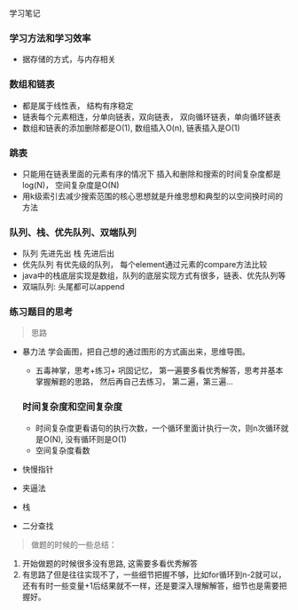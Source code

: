 学习笔记

### 学习方法和学习效率
- 据存储的方式，与内存相关

### 数组和链表
- 都是属于线性表， 结构有序稳定
- 链表每个元素相连，分单向链表，双向链表， 双向循环链表，单向循环链表
- 数组和链表的添加删除都是O(1),  数组插入O(n),  链表插入是O(1)
 
### 跳表 
- 只能用在链表里面的元素有序的情况下 插入和删除和搜索的时间复杂度都是log(N)， 空间复杂度是O(N)
- 用k级索引去减少搜索范围的核心思想就是升维思想和典型的以空间换时间的方法

### 队列、栈、优先队列、双端队列
- 队列 先进先出 栈 先进后出
- 优先队列 有优先级的队列， 每个element通过元素的compare方法比较
- java中的栈底层实现是数组，队列的底层实现方式有很多，链表、优先队列等
- 双端队列: 头尾都可以append
### 练习题目的思考
> 思路
- 暴力法 学会画图，把自己想的通过图形的方式画出来，思维导图。
     -  五毒神掌，思考+练习+ 巩固记忆， 第一遍要多看优秀解答，思考并基本掌握解题的思路， 然后再自己去练习， 第二遍，第三遍...
     
     ### 时间复杂度和空间复杂度
     - 时间复杂度更看语句的执行次数，一个循环里面计执行一次，则n次循环就是O(N), 没有循环则是O(1)
     - 空间复杂度看数
- 快慢指针
- 夹逼法
- 栈
- 二分查找
> 做题的时候的一些总结：
1. 开始做题的时候很多没有思路, 这需要多看优秀解答
2. 有思路了但是往往实现不了，一些细节把握不够，比如for循环到n-2就可以，还有有时一些变量+1后结果就不一样，还是要深入理解解答，细节也是需要把握好。
